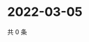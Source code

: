 # 2022-03-05

共 0 条

<!-- BEGIN WEIBO -->
<!-- 最后更新时间 Sat Mar 05 2022 15:14:31 GMT+0800 (China Standard Time) -->

<!-- END WEIBO -->
